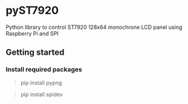 # pyST7920
Python library to control ST7920 128x64 monochrone LCD panel using Raspberry Pi and SPI

## Getting started

### Install required packages
> pip install pypng

> pip install spidev
